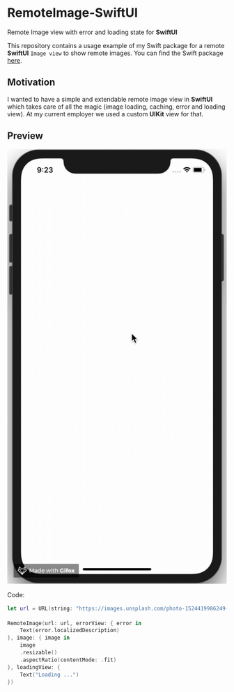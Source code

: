 # RemoteImage-SwiftUI

Remote Image view with error and loading state for **SwiftUI**

This repository contains a usage example of my Swift package for a remote **SwiftUI** `Image view` to show remote images.
You can find the Swift package [here](https://github.com/crelies/RemoteImage).

## Motivation

I wanted to have a simple and extendable remote image view in **SwiftUI** which takes care of all the magic
(image loading, caching, error and loading view). At my current employer we used a custom **UIKit** view for that.

## Preview

![Animated preview image](https://github.com/crelies/RemoteImage-SwiftUI/blob/master/RemoteImage.gif)

Code:

```swift
let url = URL(string: "https://images.unsplash.com/photo-1524419986249-348e8fa6ad4a?ixlib=rb-1.2.1&ixid=eyJhcHBfaWQiOjEyMDd9&auto=format&fit=crop&w=1950&q=80")!

RemoteImage(url: url, errorView: { error in
    Text(error.localizedDescription)
}, image: { image in
    image
    .resizable()
    .aspectRatio(contentMode: .fit)
}, loadingView: {
    Text("Loading ...")
})
```
